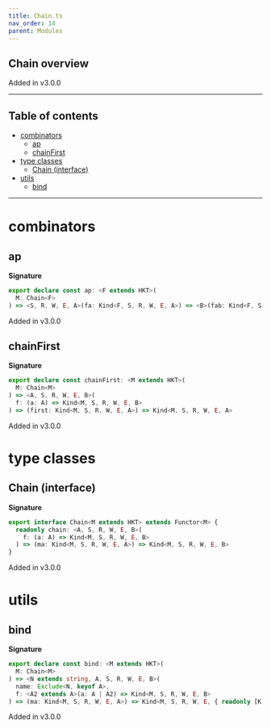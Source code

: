 ```yaml
---
title: Chain.ts
nav_order: 14
parent: Modules
---
```


## Chain overview

Added in v3.0.0

---

<h2 class="text-delta">Table of contents</h2>

- [combinators](#combinators)
  - [ap](#ap)
  - [chainFirst](#chainfirst)
- [type classes](#type-classes)
  - [Chain (interface)](#chain-interface)
- [utils](#utils)
  - [bind](#bind)

---

# combinators

## ap

**Signature**

```ts
export declare const ap: <F extends HKT>(
  M: Chain<F>
) => <S, R, W, E, A>(fa: Kind<F, S, R, W, E, A>) => <B>(fab: Kind<F, S, R, W, E, (a: A) => B>) => Kind<F, S, R, W, E, B>
```

Added in v3.0.0

## chainFirst

**Signature**

```ts
export declare const chainFirst: <M extends HKT>(
  M: Chain<M>
) => <A, S, R, W, E, B>(
  f: (a: A) => Kind<M, S, R, W, E, B>
) => (first: Kind<M, S, R, W, E, A>) => Kind<M, S, R, W, E, A>
```

Added in v3.0.0

# type classes

## Chain (interface)

**Signature**

```ts
export interface Chain<M extends HKT> extends Functor<M> {
  readonly chain: <A, S, R, W, E, B>(
    f: (a: A) => Kind<M, S, R, W, E, B>
  ) => (ma: Kind<M, S, R, W, E, A>) => Kind<M, S, R, W, E, B>
}
```

Added in v3.0.0

# utils

## bind

**Signature**

```ts
export declare const bind: <M extends HKT>(
  M: Chain<M>
) => <N extends string, A, S, R, W, E, B>(
  name: Exclude<N, keyof A>,
  f: <A2 extends A>(a: A | A2) => Kind<M, S, R, W, E, B>
) => (ma: Kind<M, S, R, W, E, A>) => Kind<M, S, R, W, E, { readonly [K in N | keyof A]: K extends keyof A ? A[K] : B }>
```

Added in v3.0.0
